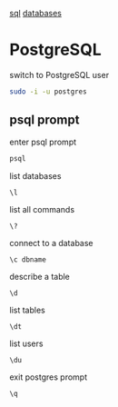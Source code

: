 [sql](./sql.md)
[databases](./databases.md)

# PostgreSQL

switch to PostgreSQL user
```bash
sudo -i -u postgres
```

## psql prompt

enter psql prompt
```bash
psql
```

list databases

```
\l
```

list all commands

```
\?
```

connect to a database

```
\c dbname
```

describe a table

```
\d
```

list tables

```
\dt
```

list users

```
\du
```

exit postgres prompt

```
\q
```
